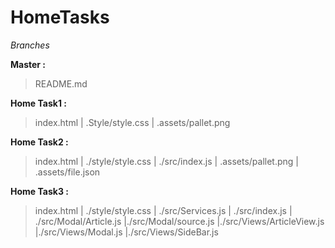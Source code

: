 # HomeTasks

*Branches*

**Master :**

> README.md 

**Home Task1 :**

> index.html | .Style/style.css | .assets/pallet.png 

**Home Task2 :**

> index.html | ./style/style.css | ./src/index.js | .assets/pallet.png | .assets/file.json

**Home Task3 :**

> index.html | ./style/style.css | ./src/Services.js | ./src/index.js | ./src/Modal/Article.js |./src/Modal/source.js |./src/Views/ArticleView.js |./src/Views/Modal.js |./src/Views/SideBar.js
